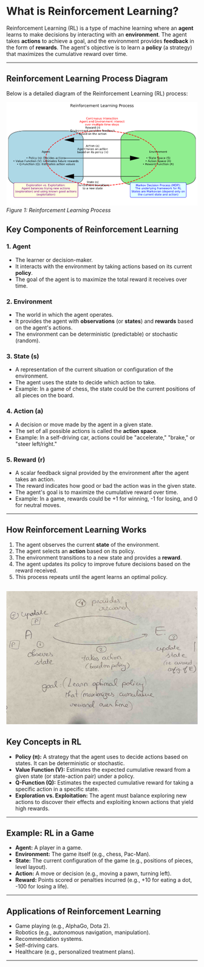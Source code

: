 # What is Reinforcement Learning?

Reinforcement Learning (RL) is a type of machine learning where an **agent** learns to make decisions by interacting with an **environment**. The agent takes **actions** to achieve a goal, and the environment provides **feedback** in the form of **rewards**. The agent's objective is to learn a **policy** (a strategy) that maximizes the cumulative reward over time.

---

## Reinforcement Learning Process Diagram

Below is a detailed diagram of the Reinforcement Learning (RL) process:

![Reinforcement Learning Diagram](images/rl_diagram.png)  
*Figure 1: Reinforcement Learning Process*

## Key Components of Reinforcement Learning

### 1. **Agent**
- The learner or decision-maker.
- It interacts with the environment by taking actions based on its current **policy**.
- The goal of the agent is to maximize the total reward it receives over time.

### 2. **Environment**
- The world in which the agent operates.
- It provides the agent with **observations** (or **states**) and **rewards** based on the agent's actions.
- The environment can be deterministic (predictable) or stochastic (random).

### 3. **State (s)**
- A representation of the current situation or configuration of the environment.
- The agent uses the state to decide which action to take.
- Example: In a game of chess, the state could be the current positions of all pieces on the board.

### 4. **Action (a)**
- A decision or move made by the agent in a given state.
- The set of all possible actions is called the **action space**.
- Example: In a self-driving car, actions could be "accelerate," "brake," or "steer left/right."

### 5. **Reward (r)**
- A scalar feedback signal provided by the environment after the agent takes an action.
- The reward indicates how good or bad the action was in the given state.
- The agent's goal is to maximize the cumulative reward over time.
- Example: In a game, rewards could be +1 for winning, -1 for losing, and 0 for neutral moves.

---

## How Reinforcement Learning Works
1. The agent observes the current **state** of the environment.
2. The agent selects an **action** based on its policy.
3. The environment transitions to a new state and provides a **reward**.
4. The agent updates its policy to improve future decisions based on the reward received.
5. This process repeats until the agent learns an optimal policy.


![Reinforcement Learning steps](images/RL_steps.jpg)
---

## Key Concepts in RL

- **Policy (π):** A strategy that the agent uses to decide actions based on states. It can be deterministic or stochastic.
- **Value Function (V):** Estimates the expected cumulative reward from a given state (or state-action pair) under a policy.
- **Q-Function (Q):** Estimates the expected cumulative reward for taking a specific action in a specific state.
- **Exploration vs. Exploitation:** The agent must balance exploring new actions to discover their effects and exploiting known actions that yield high rewards.

---

## Example: RL in a Game
- **Agent:** A player in a game.
- **Environment:** The game itself (e.g., chess, Pac-Man).
- **State:** The current configuration of the game (e.g., positions of pieces, level layout).
- **Action:** A move or decision (e.g., moving a pawn, turning left).
- **Reward:** Points scored or penalties incurred (e.g., +10 for eating a dot, -100 for losing a life).

---

## Applications of Reinforcement Learning
- Game playing (e.g., AlphaGo, Dota 2).
- Robotics (e.g., autonomous navigation, manipulation).
- Recommendation systems.
- Self-driving cars.
- Healthcare (e.g., personalized treatment plans).

---
